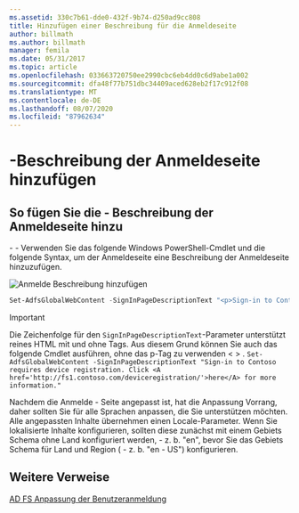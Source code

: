```yaml
---
ms.assetid: 330c7b61-dde0-432f-9b74-d250ad9cc808
title: Hinzufügen einer Beschreibung für die Anmeldeseite
author: billmath
ms.author: billmath
manager: femila
ms.date: 05/31/2017
ms.topic: article
ms.openlocfilehash: 033663720750ee2990cbc6eb4dd0c6d9abe1a002
ms.sourcegitcommit: dfa48f77b751dbc34409aced628eb2f17c912f08
ms.translationtype: MT
ms.contentlocale: de-DE
ms.lasthandoff: 08/07/2020
ms.locfileid: "87962634"
---
```

# <a name="add-sign-in-page-description"></a>\-Beschreibung der Anmeldeseite hinzufügen

## <a name="to-add-sign-in-page-description"></a>So fügen Sie die \- Beschreibung der Anmeldeseite hinzu
\- \- Verwenden Sie das folgende Windows PowerShell-Cmdlet und die folgende Syntax, um der Anmeldeseite eine Beschreibung der Anmeldeseite hinzuzufügen.

![Anmelde Beschreibung hinzufügen](media/AD-FS-user-sign-in-customization/ADFS_Blue_Custom2.png)

```powershell
Set-AdfsGlobalWebContent -SignInPageDescriptionText "<p>Sign-in to Contoso requires device registration. Click <A href='http://fs1.contoso.com/deviceregistration/'>here</A> for more information.</p>"
```

> [!IMPORTANT]
> Die Zeichenfolge für den `SignInPageDescriptionText`-Parameter unterstützt reines HTML mit und ohne Tags. Aus diesem Grund können Sie auch das folgende Cmdlet ausführen, ohne das p-Tag zu verwenden &lt; &gt; .  `Set-AdfsGlobalWebContent -SignInPageDescriptionText "Sign-in to Contoso requires device registration. Click <A href='http://fs1.contoso.com/deviceregistration/'>here</A> for more information." `

Nachdem die Anmelde \- Seite angepasst ist, hat die Anpassung Vorrang, daher sollten Sie für alle Sprachen anpassen, die Sie unterstützen möchten. Alle angepassten Inhalte übernehmen einen Locale-Parameter. Wenn Sie lokalisierte Inhalte konfigurieren, sollten diese zunächst mit einem Gebiets Schema ohne Land konfiguriert werden, \- z. b. "en", bevor Sie das Gebiets Schema für Land und Region ( \- z. b. "en \- US") konfigurieren.

## <a name="additional-references"></a>Weitere Verweise

[AD FS Anpassung der Benutzeranmeldung](AD-FS-user-sign-in-customization.md)
